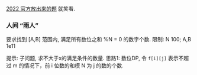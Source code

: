 
[2022 官方放出来的题](https://mp.weixin.qq.com/s/4PUjgRnD3fgSN-hh52pXag) 就笑看.

### 人间 “雨人”

要求找到 [A,B] 范围内, 满足所有数位之和 %N = 0 的数字个数.
限制: N 100; A,B 1e11

提示: 子问题, 求不大于x的满足条件的数量.
思路1: 数位DP, 令 `f[i][j]` 表示不超过 m 的情况下，前 i 位数的和模 N 为 j 的数的个数.
